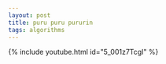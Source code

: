 ```yaml
---
layout: post
title: puru puru pururin
tags: algorithms
---
```


{% include youtube.html id="5_001z7TcgI" %}
